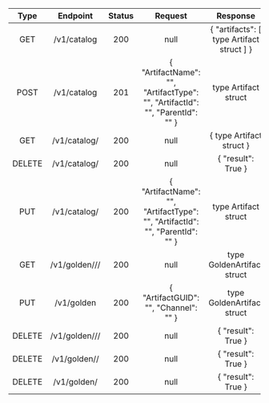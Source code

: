 |  Type  |                          Endpoint                          | Status |                                    Request                                   |                  Response                 |
|:------:|:----------------------------------------------------------:|:------:|:----------------------------------------------------------------------------:|:-----------------------------------------:|
|   GET  |                         /v1/catalog                        |   200  |                                     null                                     | { "artifacts": [ type Artifact struct ] } |
|  POST  |                         /v1/catalog                        |   201  | { "ArtifactName": "", "ArtifactType": "", "ArtifactId": "", "ParentId": "" } |            type Artifact struct           |
|   GET  |                 /v1/catalog/<ArtifactGUID>                 |   200  |                                     null                                     |          { type Artifact struct }         |
| DELETE |                 /v1/catalog/<ArtifactGUID>                 |   200  |                                     null                                     |             { "result": True }            |
|   PUT  |                 /v1/catalog/<ArtifactGUID>                 |   200  | { "ArtifactName": "", "ArtifactType": "", "ArtifactId": "", "ParentId": "" } |            type Artifact struct           |
|   GET  | /v1/golden/<ArtifactType>/<ArtifactName>/<ArtifactChannel> |   200  |                                     null                                     |         type GoldenArtifact struct        |
|   PUT  |                         /v1/golden                         |   200  |                     { "ArtifactGUID": "", "Channel": "" }                    |         type GoldenArtifact struct        |
| DELETE | /v1/golden/<ArtifactType>/<ArtifactName>/<ArtifactChannel> |   200  |                                     null                                     |             { "result": True }            |
| DELETE |          /v1/golden/<ArtifactType>/<ArtifactName>          |   200  |                                     null                                     |             { "result": True }            |
| DELETE |                  /v1/golden/<ArtifactType>                 |   200  |                                     null                                     |             { "result": True }            |

